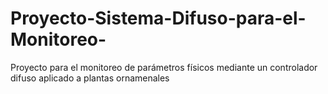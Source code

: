 # Proyecto-Sistema-Difuso-para-el-Monitoreo-
Proyecto para el monitoreo de parámetros físicos mediante un controlador difuso aplicado a plantas ornamenales
